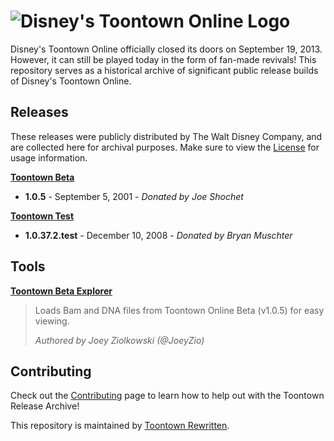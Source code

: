 # ![Disney's Toontown Online Logo](https://i.imgur.com/VsBbjC5.png)

Disney's Toontown Online officially closed its doors on September 19, 2013. However, it can still be played today in the form of fan-made revivals! This repository serves as a historical archive of significant public release builds of Disney's Toontown Online.

## Releases

These releases were publicly distributed by The Walt Disney Company, and are collected here for archival purposes. Make sure to view the [License](Releases/LICENSE.md) for usage information.

**[Toontown Beta](Releases/ToontownBeta)**

* **1.0.5** - September 5, 2001 - *Donated by Joe Shochet*

**[Toontown Test](Releases/ToontownTest)**

* **1.0.37.2.test** - December 10, 2008 - *Donated by Bryan Muschter*


## Tools

**[Toontown Beta Explorer](Tools/ToontownBetaExplorer)**

> Loads Bam and DNA files from Toontown Online Beta (v1.0.5) for easy viewing.
>
> *Authored by Joey Ziolkowski (@JoeyZio)*

## Contributing

Check out the [Contributing](CONTRIBUTING.md) page to learn how to help out with the Toontown Release Archive!

This repository is maintained by [Toontown Rewritten](https://toontownrewritten.com).
